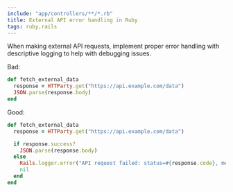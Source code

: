 ```yaml
---
include: "app/controllers/**/*.rb"
title: External API error handling in Ruby
tags: ruby,rails
---
```


When making external API requests, implement proper error handling with descriptive logging to help with debugging issues.

Bad:

```ruby
def fetch_external_data
  response = HTTParty.get("https://api.example.com/data")
  JSON.parse(response.body)
end
```

Good:

```ruby
def fetch_external_data
  response = HTTParty.get("https://api.example.com/data")

  if response.success?
    JSON.parse(response.body)
  else
    Rails.logger.error("API request failed: status=#{response.code}, message=#{response.message}, body=#{response.body}")
    nil
  end
end
```
